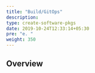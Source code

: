 ```yaml
---
title: "Build/GitOps"
description:
type: create-software-pkgs
date: 2019-10-24T12:33:14+05:30
pre: "e. "
weight: 350
---
```

## Overview
